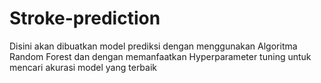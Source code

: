 # Stroke-prediction
Disini akan dibuatkan model prediksi dengan menggunakan Algoritma Random Forest dan dengan memanfaatkan Hyperparameter tuning untuk mencari akurasi model yang terbaik
